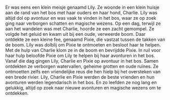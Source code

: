 Er was eens een klein meisje genaamd Lily. Ze woonde in een klein huisje aan de rand van het bos met haar ouders en haar hond, Charlie. Lily was altijd dol op avontuur en was vaak te vinden in het bos, waar ze op zoek ging naar verborgen schatten en magische wezens. Op een dag, terwijl ze aan het wandelen was met Charlie, hoorde ze een zacht gemompel. Ze volgde het geluid en kwam uit bij een oude, verweerde boom. Daar ontdekte ze een kleine fee, genaamd Pixie, die vastzat tussen de takken van de boom. Lily was dolblij om Pixie te ontmoeten en besloot haar te helpen. Met de hulp van Charlie klom ze in de boom en bevrijdde Pixie. In ruil voor haar hulp beloofde Pixie om Lily te helpen bij haar avonturen in het bos. Vanaf die dag gingen Lily, Charlie en Pixie op avontuur in het bos. Samen ontdekten ze verborgen watervallen, geheime grotten en oude ruïnes. Ze ontmoetten zelfs een vriendelijke reus die hen hielp bij het oversteken van een brede rivier. Lily, Charlie en Pixie werden de beste vrienden en hun avonturen werden legendarisch in het bos. En zo leefden ze nog lang en gelukkig, altijd op zoek naar nieuwe avonturen en magische wezens om te ontdekken.
